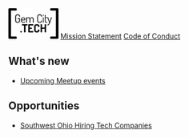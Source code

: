 
  <img src="GCTSquareWhiteForeground.png" alt="GemCity TECH logo" style="width: 100px;" /> 
<span display: flex;>
  <a href="./MissionStatement">Mission Statement</a> 
  <a href="./CodeOfConduct">Code of Conduct</a> 
</span>

## What's new
  - [Upcoming Meetup events](https://www.meetup.com/gem-city-tech/events/calendar/)

## Opportunities
  - [Southwest Ohio Hiring Tech Companies](https://docs.google.com/document/d/1LrXH8y7deTrxpOxs2pGrwvXUVVNNvMtSPJqStEllQNE/edit)
